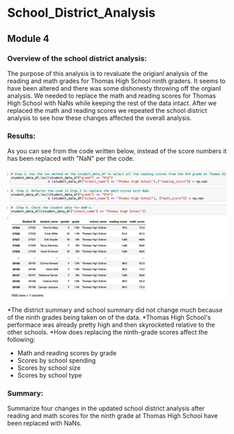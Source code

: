 # School_District_Analysis
## Module 4

### Overview of the school district analysis: 

The purpose of this analysis is to revaluate the origianl analysis of the reading and math grades for Thomas High School ninth graders. It seems to have been altered and there was some dishonesty throwing off the orgianl analysis. We needed to replace the math and reading scores for Thomas High School with NaNs while keeping the rest of the data intact. After we replaced the math and reading scores we repeated the school district analysis to see how these changes affected the overall analysis.

### Results: 

As you can see from the code written below, instead of the score numbers it has been replaced with "NaN" per the code. 

![myTest](https://github.com/nfreeman19/School_District_Analysis/blob/main/Resources/Module%204%20Results%20Snip.png)


*The district summary and school summary did not change much because of the ninth grades being taken on of the data.
*Thomas High School's performace was already pretty high and then skyrocketed relative to the other schools.
*How does replacing the ninth-grade scores affect the following:
- Math and reading scores by grade
- Scores by school spending
- Scores by school size
- Scores by school type

### Summary: 

Summarize four changes in the updated school district analysis after reading and math scores for the ninth grade at Thomas High School have been replaced with NaNs.
